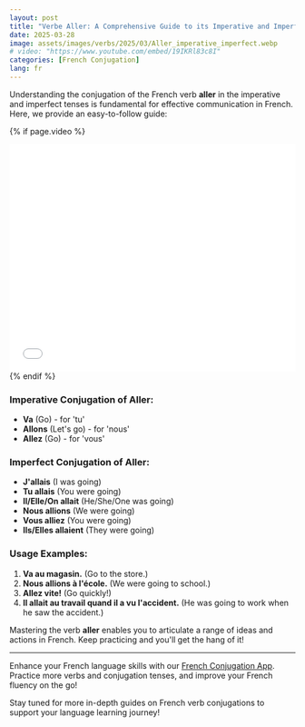 ```yaml
---
layout: post
title: "Verbe Aller: A Comprehensive Guide to its Imperative and Imperfect Conjugation"
date: 2025-03-28
image: assets/images/verbs/2025/03/Aller_imperative_imperfect.webp
# video: "https://www.youtube.com/embed/19IKRl83c8I"
categories: [French Conjugation]
lang: fr
---
```


Understanding the conjugation of the French verb **aller** in the imperative and imperfect tenses is fundamental for effective communication in French. Here, we provide an easy-to-follow guide:

<!-- Video Embed Section -->
{% if page.video %}
<div class="video-embed">
  <iframe width="100%" height="400" src="{{ page.video | escape }}" frameborder="0" allowfullscreen></iframe>
</div>
{% endif %}

### Imperative Conjugation of Aller:

- **Va** (Go) - for 'tu'
- **Allons** (Let's go) - for 'nous'
- **Allez** (Go) - for 'vous'

### Imperfect Conjugation of Aller:

- **J'allais** (I was going)
- **Tu allais** (You were going)
- **Il/Elle/On allait** (He/She/One was going)
- **Nous allions** (We were going)
- **Vous alliez** (You were going)
- **Ils/Elles allaient** (They were going)

### Usage Examples:

1. **Va au magasin.** (Go to the store.)
2. **Nous allions à l'école.** (We were going to school.)
3. **Allez vite!** (Go quickly!)
4. **Il allait au travail quand il a vu l'accident.** (He was going to work when he saw the accident.)

Mastering the verb **aller** enables you to articulate a range of ideas and actions in French. Keep practicing and you'll get the hang of it!

---

Enhance your French language skills with our [French Conjugation App]({{site.appStore.url}}). Practice more verbs and conjugation tenses, and improve your French fluency on the go!

Stay tuned for more in-depth guides on French verb conjugations to support your language learning journey!
